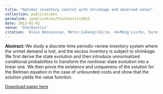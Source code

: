 ```yaml
---
title: "Optimal inventory control with shrinkage and observed sales"
collection: publications
permalink: /publication/Stochastics2013
date: 2013-01-01
venue: 'Stochastics'
citation: 'Alain Bensoussan, Metin Çakanyildirim, <b>Meng Li</b>, Suresh P. Sethi, &quot;Optimal inventory control with shrinkage and observed sales.&quot; <i>Stochastics</i>, 2013, 85(4), 589–603.'
---
```

<b>Abstract: </b>We study a discrete-time periodic-review inventory system where the unmet demand is lost, and the excess inventory is subject to shrinkage. We first derive the state evolution and then introduce unnormalized conditional probabilities to transform the nonlinear state evolution into a linear one. We then prove the existence and uniqueness of the solution for the Bellman equation in the case of unbounded costs and show that the solution yields the value function.

[Download paper here](https://www.tandfonline.com/doi/pdf/10.1080/00207543.2010.537386)
